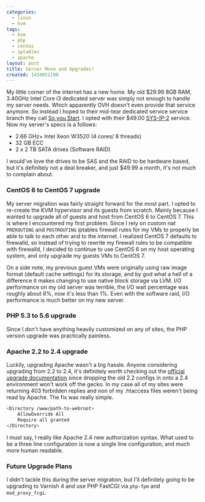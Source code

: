 ```yaml
---
categories:
  - linux
  - kvm
tags:
  - kvm
  - php
  - centos
  - iptables
  - apache
layout: post
title: Server Move and Upgrades!
created: 1434951190
---
```


My little corner of the internet has a new home. My old $29.99 8GB RAM, 3.40GHz Intel Core i3 dedicated server was simply not enough to handle my server needs. Which apparently OVH doesn't even provide that service anymore. So instead I hoped to their mid-tear dedicated service service branch they call <a href="https://www.soyoustart.com/us/" target="_blank">So you Start</a>. I opted with their $49.00 <a href="https://www.soyoustart.com/us/offers/sys-ip-2.xml" target="_blank">SYS-IP-2</a> service. Now my server's specs is a follows:

* 2.66 GHz+ Intel Xeon W3520 (4 cores/ 8 threads)
* 32 GB ECC
* 2 x 2 TB SATA drives (Software RAID)

I would've love the drives to be SAS and the RAID to be hardware based, but it's definitely not a deal breaker, and just $49.99 a month, it's not much to complain about.

### CentOS 6 to CentOS 7 upgrade

My server migration was fairly straight forward for the most part. I opted to re-create the KVM hypervisor and its guests from scratch. Mainly because I wanted to upgrade all of guests and host from CentOS 6 to CentOS 7.  This is where I encountered my first problem. Since I rely on custom nat `PREROUTING` and `POSTROUTING` iptables firewall rules for my VMs to properly be able to talk to each other and to the internet. I realized CentOS 7 defaults to firewalld, so instead of trying to rewrite my firewall rules to be compatible with firewalld, I decided to continue to use CentOS 6 on my host operating system, and only upgrade my guests VMs to CentOS 7.

On a side note, my previous guest VMs were originally using raw image format (default cache settings) for its storage, and by god what a hell of a difference it makes changing to use native block storage via LVM.  I/O performance on my old server was terrible, the I/O wait percentage was roughly about 6%, now it's less than 1%. Even with the software raid, I/O performance is much better on my new server.

### PHP 5.3 to 5.6 upgrade

Since I don't have anything heavily customized on any of sites, the PHP version upgrade was practically painless.

### Apache 2.2 to 2.4 upgrade

Luckily, upgrading Apache wasn't a big hassle.  Anyone considering upgrading from 2.2 to 2.4,  it's definitely worth checking out the <a href="http://httpd.apache.org/docs/2.4/upgrading.html" target="_blank">official upgrade documentation</a> since dropping the old 2.2 configs in onto a 2.4 environment won't work off the gecko. In my case all of my sites were returning 403 forbidden replies and non of my .htaccess files weren't being read by Apache. The fix was really simple.

```bash
<Directory /www/path-to-webroot>
    AllowOverride All
    Require all granted
</Directory>
```

I must say, I really like Apache 2.4 new authorization syntax. What used to be a three line configuration is now a single line configuration, and much more human readable.

### Future Upgrade Plans

I didn't tackle this during the server migration, but I'll definitely going to be upgrading to Varnish 4 and use PHP FastCGI via `php-fpm` and `mod_proxy_fcgi`.
